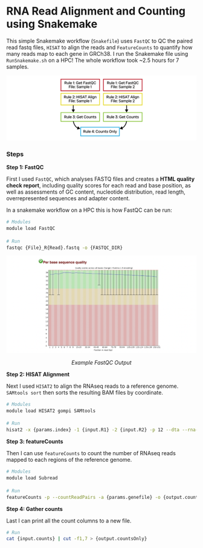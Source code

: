 # RNA Read Alignment and Counting using Snakemake
This simple Snakemake workflow (`Snakefile`) uses `FastQC` to QC the paired read fastq files, `HISAT` to align the reads and `FeatureCounts` to quantify how many reads map to each gene in GRCh38. I run the Snakemake file using `RunSnakemake.sh` on a HPC! The whole workflow took ~2.5 hours for 7 samples.

![](https://github.com/alicesmail12/Snakemake-RNA-Sequencing/blob/main/RNA-seq-DAG.png?raw=true)

### Steps
**Step 1: FastQC**

First I used `FastQC`, which analyses FASTQ files and creates a **HTML quality check report**, including quality scores for each read and base position, as well as assessments of GC content, nucleotide distribution, read length, overrepresented sequences and adapter content. 

In a snakemake workflow on a HPC this is how FastQC can be run:
```bash
# Modules
module load FastQC

# Run
fastqc {File}_R{Read}.fastq -o {FASTQC_DIR}
```

![](https://github.com/alicesmail12/Snakemake-WGS/blob/main/FASTQC.png?raw=true)
<p align="center"><i>Example FastQC Output</i></p>

**Step 2: HISAT Alignment**

Next I used `HISAT2` to align the RNAseq reads to a reference genome. `SAMtools sort` then sorts the resulting BAM files by coordinate.

```bash
# Modules
module load HISAT2 gompi SAMtools

# Run
hisat2 -x {params.index} -1 {input.R1} -2 {input.R2} -p 12 --dta --rna-strandness RF --summary-file {output.sum} --time | samtools sort -o {output.bam}
```

**Step 3: featureCounts**

Then I can use `featureCounts` to count the number of RNAseq reads mapped to each regions of the reference genome.

```bash
# Modules
module load Subread

# Run
featureCounts -p --countReadPairs -a {params.genefile} -o {output.counts} {input.bam}
```

**Step 4: Gather counts**

Last I can print all the count columns to a new file.

```bash
# Run
cat {input.counts} | cut -f1,7 > {output.countsOnly}
```
